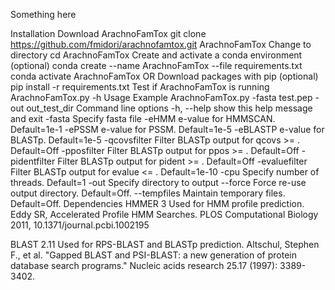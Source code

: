 Something here

Installation
Download ArachnoFamTox
git clone https://github.com/fmidori/arachnofamtox.git ArachnoFamTox
Change to directory
cd ArachnoFamTox
Create and activate a conda environment (optional)
conda create --name ArachnoFamTox --file requirements.txt
conda activate ArachnoFamTox
OR Download packages with pip (optional)
pip install -r requirements.txt
Test if ArachnoFamTox is running
ArachnoFamTox.py -h
Usage
Example
ArachnoFamTox.py -fasta test.pep -out out_test_dir 
Command line options
  -h, --help            show this help message and exit
  -fasta <fasta file>   Specify fasta file
  -eHMM <evalue>        e-value for HMMSCAN. Default=1e-1
  -ePSSM <evalue>       e-value for PSSM. Default=1e-5
  -eBLASTP <evalue>     e-value for BLASTp. Default=1e-5
  -qcovsfilter <float>  Filter BLASTp output for qcovs >= <float>. Default=Off
  -pposfilter <float>   Filter BLASTp output for ppos >= <float>. Default=Off
  -pidentfilter <float> Filter BLASTp output for pident >= <float>. Default=Off
  -evaluefilter <float> Filter BLASTp output for evalue <= <evalue>. Default=1e-10
  -cpu <int>            Specify number of threads. Default=1
  -out <output folder>  Specify directory to output
  --force               Force re-use output directory. Default=Off.
  --tempfiles           Maintain temporary files. Default=Off.
Dependencies
HMMER 3
Used for HMM profile prediction.
Eddy SR, Accelerated Profile HMM Searches. PLOS Computational Biology 2011, 10.1371/journal.pcbi.1002195

BLAST 2.11
Used for RPS-BLAST and BLASTp prediction.
Altschul, Stephen F., et al. "Gapped BLAST and PSI-BLAST: a new generation of protein database search programs." Nucleic acids research 25.17 (1997): 3389-3402.

